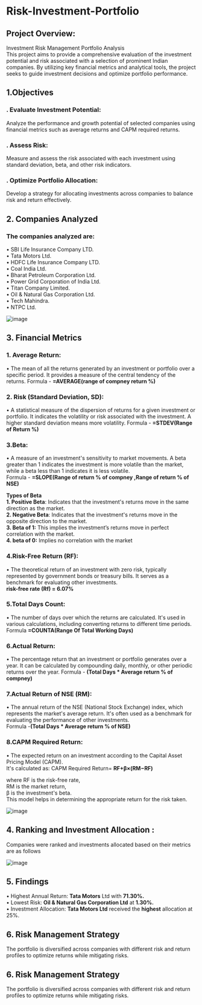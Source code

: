 # Risk-Investment-Portfolio  



## Project Overview:  
Investment Risk Management Portfolio Analysis  
This project aims to provide a comprehensive evaluation of the investment potential and risk associated with a selection of prominent Indian companies. By utilizing key financial metrics and analytical tools, the project seeks to guide investment decisions and optimize portfolio performance.    



## 1.Objectives   

### . Evaluate Investment Potential:   
   Analyze the performance and growth potential of selected companies using financial metrics such as average returns and CAPM required returns. 

### . Assess Risk:   
  Measure and assess the risk associated with each investment using standard deviation, beta, and other risk indicators.  

### . Optimize Portfolio Allocation:   
   Develop a strategy for allocating investments across companies to balance risk and return effectively.



## 2. Companies Analyzed  
### The companies analyzed are:  
•	SBI Life Insurance Company LTD.  
•	Tata Motors Ltd.  
•	HDFC Life Insurance Company LTD.  
•	Coal India Ltd.  
•	Bharat Petroleum Corporation Ltd.    
•	Power Grid Corporation of India Ltd.  
•	Titan Company Limited.  
•	Oil & Natural Gas Corporation Ltd.  
•	Tech Mahindra.  
•	NTPC Ltd.  



![image](https://github.com/user-attachments/assets/86a51f00-1b74-42b3-9ef2-221379897d29)


## 3. Financial Metrics  

### 1.	Average Return:  
•	The mean of all the returns generated by an investment or portfolio over a specific period. It provides a measure of the central tendency of the returns.
Formula - **=AVERAGE(range of compney return %)**  

### 2.	Risk (Standard Deviation, SD):  
•	A statistical measure of the dispersion of returns for a given investment or portfolio. It indicates the volatility or risk associated with the investment. A higher standard deviation means more volatility. 
  Formula - **=STDEV(Range of Return %)**   

### 3.Beta:  
•	A measure of an investment's sensitivity to market movements. A beta greater than 1 indicates the investment is more volatile than the market, while a beta less than 1 indicates it is less volatile.  
Formula - **=SLOPE(Range of return % of compney ,Range of return % of NSE)**      

**Types of Beta**  
**1. Positive Beta**: Indicates that the investment's returns move in the same direction as the market.  
**2. Negative Beta**: Indicates that the investment's returns move in the opposite direction to the market.  
**3. Beta of 1:** This implies the investment’s returns move in perfect correlation with the market.  
**4. beta of 0:** Implies no correlation with the market   

### 4.Risk-Free Return (RF):  
•	The theoretical return of an investment with zero risk, typically represented by government bonds or treasury bills. It serves as a benchmark for evaluating other investments.  
**risk-free rate (Rf) = 6.07%**  

### 5.Total Days Count:  
•	The number of days over which the returns are calculated. It's used in various calculations, including converting returns to different time periods.  
Formula **=COUNTA(Range Of Total Working Days)**

### 6.Actual Return:  
•	The percentage return that an investment or portfolio generates over a year. It can be calculated by compounding daily, monthly, or other periodic returns over the year. 
Formula - **(Total Days * Average return % of compney)**  

### 7.Actual  Return of NSE (RM):  
•	The annual return of the NSE (National Stock Exchange) index, which represents the market's average return. It's often used as a benchmark for evaluating the performance of other investments.  
Formula -**(Total Days * Average  return % of NSE)**

### 8.CAPM Required Return:  
•	The expected return on an investment according to the Capital Asset Pricing Model (CAPM).  
It's calculated as:
CAPM  Required Return= **RF+β×(RM−RF)** 
  
where RF is the risk-free rate,  
RM is the market return,     
β is the investment's beta.     
This model helps in determining the appropriate return for the risk taken.   



![image](https://github.com/user-attachments/assets/6228c3f4-84c2-48d3-85a1-9d772e1acb03)
 


## 4. Ranking and Investment Allocation :  
Companies were ranked and investments allocated based on their metrics are as follows  

![image](https://github.com/user-attachments/assets/c244ef49-fd83-4d88-b6f7-caacba4e2726)



## 5. Findings  
 •	Highest Annual Return: **Tata Motors** Ltd with **71.30%.**   
 •	Lowest Risk: **Oil & Natural Gas Corporation Ltd** at **1.30%.**  
 •	Investment Allocation: **Tata Motors Ltd** received the **highest** allocation at 25%.  


## 6. Risk Management Strategy  
The portfolio is diversified across companies with different risk and return profiles to optimize returns while mitigating risks.  


## 6. Risk Management Strategy  
The portfolio is diversified across companies with different risk and return profiles to optimize returns while mitigating risks.   








